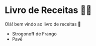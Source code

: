 # Livro de Receitas :man_cook:

Olá!  bem vindo ao livro de receitas :wave:



- Strogonoff de Frango
- Pavê



